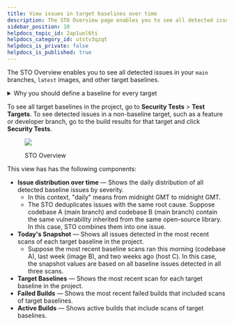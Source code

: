 ```yaml
---
title: View issues in target baselines over time
description: The STO Overview page enables you to see all detected issues in your target baselines.
sidebar_position: 10
helpdocs_topic_id: 2ap1uol6ti
helpdocs_category_id: utstv3qzqt
helpdocs_is_private: false
helpdocs_is_published: true
---
```


The STO Overview enables you to see all detected issues in your `main` branches, `latest` images, and other target baselines. 

<details><summary>Why you should define a baseline for every target</summary>

```mdx-code-block
import StoWhyDefineBaselines from '/docs/security-testing-orchestration/get-started/shared/_why-define-baselines.md';
```

<StoWhyDefineBaselines />

</details>

To see all target baselines in the project, go to **Security Tests** > **Test Targets**. To see detected issues in a non-baseline target, such as a feature or developer branch, go to the build results for that target and click **Security Tests**.

<figure>

![](../static/sto-overview-06.png)

<figcaption>STO Overview</figcaption>
</figure>



This view has has the following components:

* **Issue distribution over time** — Shows the daily distribution of all detected baseline issues by severity.
	+ In this context, "daily" means from midnight GMT to midnight GMT.
	+ The STO deduplicates issues with the same root cause. Suppose codebase A (main branch) and codebase B (main branch) contain the same vulnerability inherited from the same open-source library. In this case, STO combines them into one issue.
* **Today's Snapshot** — Shows all issues detected in the most recent scans of each target baseline in the project.
	+ Suppose the most recent baseline scans ran this morning (codebase A), last week (image B), and two weeks ago (host C). In this case, the snapshot values are based on all baseline issues detected in all three scans.
* **Target Baselines** — Shows the most recent scan for each target baseline in the project.
* **Failed Builds** — Shows the most recent failed builds that included scans of target baselines.
* **Active Builds** — Shows active builds that include scans of target baselines.

